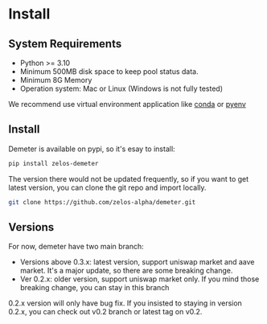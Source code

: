 # Install

## System Requirements

* Python >= 3.10
* Minimum 500MB disk space to keep pool status data.
* Minimum 8G Memory
* Operation system: Mac or Linux (Windows is not fully tested)

We recommend use virtual environment application like [conda](https://docs.conda.io/projects/conda/en/latest/) or [pyenv](https://github.com/pyenv/pyenv) 

## Install

Demeter is available on pypi, so it's esay to install: 

```bash
pip install zelos-demeter
```

The version there would not be updated frequently, so if you want to get latest version, you can clone the git repo and import locally.

```bash
git clone https://github.com/zelos-alpha/demeter.git
```

## Versions

For now, demeter have two main branch: 

* Versions above 0.3.x: latest version, support uniswap market and aave market. It's a major update, so there are some breaking change. 
* Ver 0.2.x: older version, support uniswap market only. If you mind those breaking change, you can stay in this branch

0.2.x version will only have bug fix. If you insisted to staying in version 0.2.x, you can check out v0.2 branch or latest tag on v0.2.


